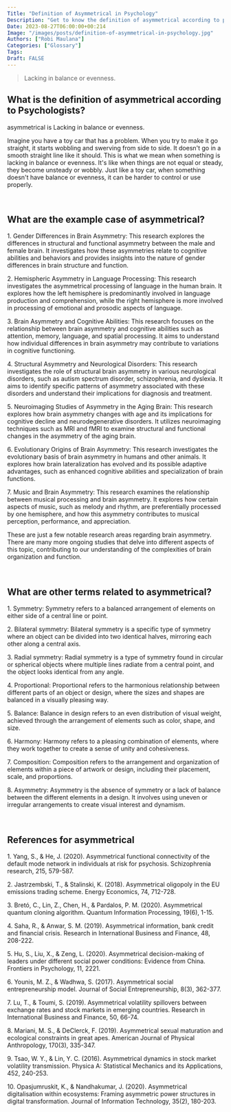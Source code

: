 ```yaml
---
Title: "Definition of Asymmetrical in Psychology"
Description: "Get to know the definition of asymmetrical according to psychologists."
Date: 2023-08-27T06:00:00+00:214
Image: "/images/posts/definition-of-asymmetrical-in-psychology.jpg"
Authors: ["Robi Maulana"]
Categories: ["Glossary"]
Tags: 
Draft: FALSE
---
```





> Lacking in balance or evenness.

## What is the definition of asymmetrical according to Psychologists?

asymmetrical is Lacking in balance or evenness.

Imagine you have a toy car that has a problem. When you try to make it go straight, it starts wobbling and swerving from side to side. It doesn't go in a smooth straight line like it should. This is what we mean when something is lacking in balance or evenness. It's like when things are not equal or steady, they become unsteady or wobbly. Just like a toy car, when something doesn't have balance or evenness, it can be harder to control or use properly.

 

## What are the example case of asymmetrical?

1\. Gender Differences in Brain Asymmetry: This research explores the differences in structural and functional asymmetry between the male and female brain. It investigates how these asymmetries relate to cognitive abilities and behaviors and provides insights into the nature of gender differences in brain structure and function.

2\. Hemispheric Asymmetry in Language Processing: This research investigates the asymmetrical processing of language in the human brain. It explores how the left hemisphere is predominantly involved in language production and comprehension, while the right hemisphere is more involved in processing of emotional and prosodic aspects of language.

3\. Brain Asymmetry and Cognitive Abilities: This research focuses on the relationship between brain asymmetry and cognitive abilities such as attention, memory, language, and spatial processing. It aims to understand how individual differences in brain asymmetry may contribute to variations in cognitive functioning.

4\. Structural Asymmetry and Neurological Disorders: This research investigates the role of structural brain asymmetry in various neurological disorders, such as autism spectrum disorder, schizophrenia, and dyslexia. It aims to identify specific patterns of asymmetry associated with these disorders and understand their implications for diagnosis and treatment.

5\. Neuroimaging Studies of Asymmetry in the Aging Brain: This research explores how brain asymmetry changes with age and its implications for cognitive decline and neurodegenerative disorders. It utilizes neuroimaging techniques such as MRI and fMRI to examine structural and functional changes in the asymmetry of the aging brain.

6\. Evolutionary Origins of Brain Asymmetry: This research investigates the evolutionary basis of brain asymmetry in humans and other animals. It explores how brain lateralization has evolved and its possible adaptive advantages, such as enhanced cognitive abilities and specialization of brain functions.

7\. Music and Brain Asymmetry: This research examines the relationship between musical processing and brain asymmetry. It explores how certain aspects of music, such as melody and rhythm, are preferentially processed by one hemisphere, and how this asymmetry contributes to musical perception, performance, and appreciation.

These are just a few notable research areas regarding brain asymmetry. There are many more ongoing studies that delve into different aspects of this topic, contributing to our understanding of the complexities of brain organization and function.

 

## What are other terms related to asymmetrical?

1\. Symmetry: Symmetry refers to a balanced arrangement of elements on either side of a central line or point.

2\. Bilateral symmetry: Bilateral symmetry is a specific type of symmetry where an object can be divided into two identical halves, mirroring each other along a central axis.

3\. Radial symmetry: Radial symmetry is a type of symmetry found in circular or spherical objects where multiple lines radiate from a central point, and the object looks identical from any angle.

4\. Proportional: Proportional refers to the harmonious relationship between different parts of an object or design, where the sizes and shapes are balanced in a visually pleasing way.

5\. Balance: Balance in design refers to an even distribution of visual weight, achieved through the arrangement of elements such as color, shape, and size.

6\. Harmony: Harmony refers to a pleasing combination of elements, where they work together to create a sense of unity and cohesiveness.

7\. Composition: Composition refers to the arrangement and organization of elements within a piece of artwork or design, including their placement, scale, and proportions.

8\. Asymmetry: Asymmetry is the absence of symmetry or a lack of balance between the different elements in a design. It involves using uneven or irregular arrangements to create visual interest and dynamism.

 

## References for asymmetrical

1\. Yang, S., & He, J. (2020). Asymmetrical functional connectivity of the default mode network in individuals at risk for psychosis. Schizophrenia research, 215, 579-587.

2\. Jastrzembski, T., & Stalinski, K. (2018). Asymmetrical oligopoly in the EU emissions trading scheme. Energy Economics, 74, 712-728.

3\. Bretó, C., Lin, Z., Chen, H., & Pardalos, P. M. (2020). Asymmetrical quantum cloning algorithm. Quantum Information Processing, 19(6), 1-15.

4\. Saha, R., & Anwar, S. M. (2019). Asymmetrical information, bank credit and financial crisis. Research in International Business and Finance, 48, 208-222.

5\. Hu, S., Liu, X., & Zeng, L. (2020). Asymmetrical decision-making of leaders under different social power conditions: Evidence from China. Frontiers in Psychology, 11, 2221.

6\. Younis, M. Z., & Wadhwa, S. (2017). Asymmetrical social entrepreneurship model. Journal of Social Entrepreneurship, 8(3), 362-377.

7\. Lu, T., & Toumi, S. (2019). Asymmetrical volatility spillovers between exchange rates and stock markets in emerging countries. Research in International Business and Finance, 50, 66-74.

8\. Mariani, M. S., & DeClerck, F. (2019). Asymmetrical sexual maturation and ecological constraints in great apes. American Journal of Physical Anthropology, 170(3), 335-347.

9\. Tsao, W. Y., & Lin, Y. C. (2016). Asymmetrical dynamics in stock market volatility transmission. Physica A: Statistical Mechanics and its Applications, 452, 240-253.

10\. Opasjumruskit, K., & Nandhakumar, J. (2020). Asymmetrical digitalisation within ecosystems: Framing asymmetric power structures in digital transformation. Journal of Information Technology, 35(2), 180-203.
